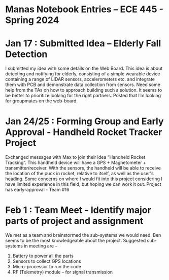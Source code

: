 # Manas Notebook Entries – ECE 445 - Spring 2024

# Jan 17 : Submitted Idea – Elderly Fall Detection

I submitted my idea with some details on the Web Board. This idea is about detecting and notifying for elderly, consisting of a simple wearable device containing a range of LIDAR sensors, accelerometers etc. and integrate them with PCB and demonstrate data collection from sensors. Need some help from the TAs on how to approach building such a solution.
It seems to be better to prioritize looking for the right partners. Posted that I’m looking for groupmates on the web-board. 

# Jan 24/25 : Forming Group and Early Approval - Handheld Rocket Tracker Project

Exchanged messages with Max to join their idea “Handheld Rocket Tracking”. This handheld device will have a GPS + Magnetometer + transmitter/receiver. With the sensors, the handheld will be able to receive the location of the puck in rocket, relative to itself, as well as the user's heading. Some concerns on where I would fit into this project considering I have limited experience in this field, but hoping we can work it out. Project has early-approval - Team #16

# Feb 1 : Team Meet - Identify major parts of project and assignment

We met as a team and brainstormed the sub-systems we would need. Ben seems to be the most knowledgeable about the project. Suggested sub-systems in meeting are  –

1.	Battery to power all the parts 
2.	Sensors to collect GPS locations 
3.	Micro-processor to run the code
4.	RF (Telemetry) module – for signal transmission 

